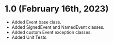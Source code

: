 # 1.0 (February 16th, 2023)
- Added Event base class.
- Added SignedEvent and NamedEvent classes.
- Added custom Event exception classes.
- Added Unit Tests.